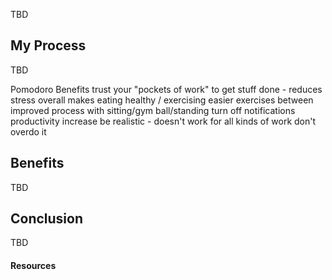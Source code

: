 TBD

## My Process 

TBD 

Pomodoro
Benefits
    trust your "pockets of work" to get stuff done - reduces stress overall
        makes eating healthy / exercising easier
    exercises between
    improved process with sitting/gym ball/standing
turn off notifications
productivity increase
be realistic - doesn't work for all kinds of work
don't overdo it


## Benefits 

TBD

## Conclusion

TBD

#### Resources

